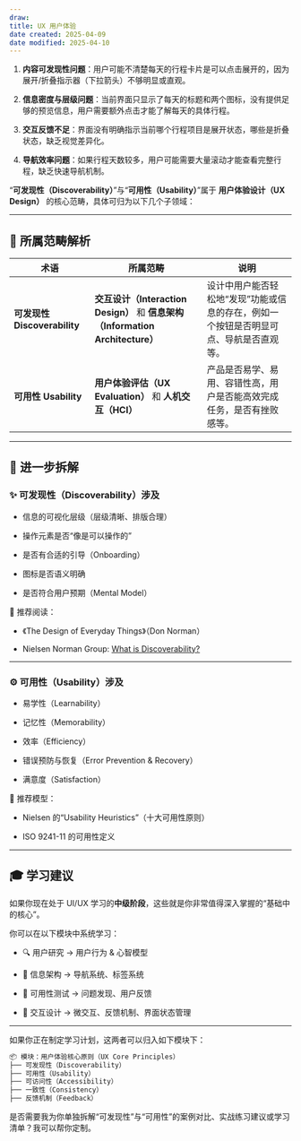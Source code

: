 ```yaml
---
draw:
title: UX 用户体验
date created: 2025-04-09
date modified: 2025-04-10
---
```


1. **内容可发现性问题**：用户可能不清楚每天的行程卡片是可以点击展开的，因为展开/折叠指示器（下拉箭头）不够明显或直观。
    
2. **信息密度与层级问题**：当前界面只显示了每天的标题和两个图标，没有提供足够的预览信息，用户需要额外点击才能了解每天的具体行程。
    
3. **交互反馈不足**：界面没有明确指示当前哪个行程项目是展开状态，哪些是折叠状态，缺乏视觉差异化。
    
4. **导航效率问题**：如果行程天数较多，用户可能需要大量滚动才能查看完整行程，缺乏快速导航机制。

“**可发现性（Discoverability）**”与“**可用性（Usability）**”属于 **用户体验设计（UX Design）** 的核心范畴，具体可归为以下几个子领域：

---

## 🧠 所属范畴解析

|术语|所属范畴|说明|
|---|---|---|
|**可发现性 Discoverability**|**交互设计（Interaction Design）** 和 **信息架构（Information Architecture）**|设计中用户能否轻松地“发现”功能或信息的存在，例如一个按钮是否明显可点、导航是否直观等。|
|**可用性 Usability**|**用户体验评估（UX Evaluation）** 和 **人机交互（HCI）**|产品是否易学、易用、容错性高，用户是否能高效完成任务，是否有挫败感等。|

---

## 🧩 进一步拆解

### ✨ 可发现性（Discoverability）涉及

- 信息的可视化层级（层级清晰、排版合理）
    
- 操作元素是否“像是可以操作的”
    
- 是否有合适的引导（Onboarding）
    
- 图标是否语义明确
    
- 是否符合用户预期（Mental Model）
    

📘 推荐阅读：

- 《The Design of Everyday Things》（Don Norman）
    
- Nielsen Norman Group: [What is Discoverability?](https://www.nngroup.com/articles/discoverability/)
    

---

### ⚙️ 可用性（Usability）涉及

- 易学性（Learnability）
    
- 记忆性（Memorability）
    
- 效率（Efficiency）
    
- 错误预防与恢复（Error Prevention & Recovery）
    
- 满意度（Satisfaction）
    

📘 推荐模型：

- Nielsen 的“Usability Heuristics”（十大可用性原则）
    
- ISO 9241-11 的可用性定义
    

---

## 🎓 学习建议

如果你现在处于 UI/UX 学习的**中级阶段**，这些就是你非常值得深入掌握的“基础中的核心”。

你可以在以下模块中系统学习：

- 🔍 用户研究 → 用户行为 & 心智模型
    
- 📐 信息架构 → 导航系统、标签系统
    
- 🧪 可用性测试 → 问题发现、用户反馈
    
- 🎯 交互设计 → 微交互、反馈机制、界面状态管理
    

---

如果你正在制定学习计划，这两者可以归入如下模块下：

```Java
📦 模块：用户体验核心原则（UX Core Principles）
├── 可发现性（Discoverability）
├── 可用性（Usability）
├── 可访问性（Accessibility）
├── 一致性（Consistency）
├── 反馈机制（Feedback）
```

是否需要我为你单独拆解“可发现性”与“可用性”的案例对比、实战练习建议或学习清单？我可以帮你定制。
